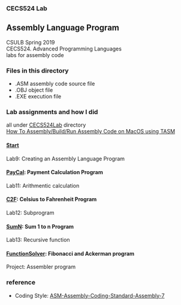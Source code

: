 ### CECS524 Lab
## Assembly Language Program

CSULB Spring 2019  
CECS524. Advanced Programming Languages  
labs for assembly code  

### Files in this directory
* .ASM assembly code source file
* .OBJ object file
* .EXE execution file  

### Lab assignments and how I did
all under [CECS524Lab](CECS524Lab/) directory  
[How To Assembly/Build/Run Assembly Code on MacOS using TASM](CECS524Lab/readme.md)

#### [Start](CECS524Lab/readme.md)  
Lab9: Creating an Assembly Language Program
#### [PayCal](CECS524Lab/lab11.md): Payment Calculation Program  
Lab11: Arithmentic calculation
#### [C2F](CECS524Lab/C2F.md): Celsius to Fahrenheit Program  
Lab12: Subprogram
#### [SumN](CECS524Lab/SumN.md): Sum 1 to n Program  
Lab13: Recursive function
#### [FunctionSolver](CECS524Lab/FSolver.md): Fibonacci and Ackerman program  
Project: Assembler program

### reference
* Coding Style: [ASM-Assembly-Coding-Standard-Assembly-7](http://www.sourceformat.com/standard/asm-coding-standard-assembly-7.htm)
